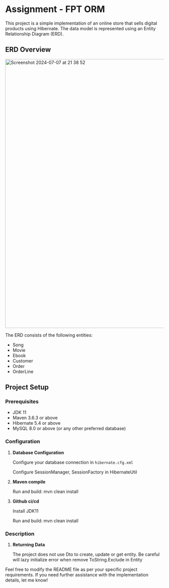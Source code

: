 # Assignment - FPT ORM

This project is a simple implementation of an online store that sells digital products using Hibernate. The data model is represented using an Entity Relationship Diagram (ERD).

## ERD Overview

<img width="856" alt="Screenshot 2024-07-07 at 21 38 52" src="https://github.com/khanhduzz/assign2/assets/110228244/18eb1d30-6201-417d-81cc-065bce0caea3">

The ERD consists of the following entities:
- Song
- Movie
- Ebook
- Customer
- Order
- OrderLine

## Project Setup

### Prerequisites

- JDK 11
- Maven 3.6.3 or above
- Hibernate 5.4 or above
- MySQL 8.0 or above (or any other preferred database)

### Configuration

1. **Database Configuration**

   Configure your database connection in `hibernate.cfg.xml`
   
   Configure SessionManager, SessionFactory in HibernateUtil

3. **Maven compile**

   Run and build: mvn clean install
   
4. **Github ci/cd**

   Install JDK11
   
   Run and build: mvn clean install

### Description

1. **Returning Data**

   The project does not use Dto to create, update or get entity. Be careful will lazy initialize error when remove ToString.Exclude in Entity
   

Feel free to modify the README file as per your specific project requirements. If you need further assistance with the implementation details, let me know!
